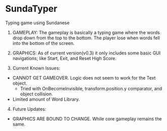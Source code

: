 # SundaTyper
Typing game using Sundanese

1. GAMEPLAY:
  The gameplay is basically a typing game where the words drop down from the top to the bottom.
  The player lose when words fell into the bottom of the screen.

2. GRAPHICS:
  As of current version(v0.3) it only includes some basic GUI navigations; like Start, Exit, and Reset High Score.

3. Current Known Issues:
  - CANNOT GET GAMEOVER. Logic does not seem to work for the Text object.
    - Tried with OnBecomeInvisible, transform.position.y comparator, and object collision.
  - Limited amount of Word Library.

4. Future Updates:
  - GRAPHICS ARE BOUND TO CHANGE. While core gameplay remains the same.
